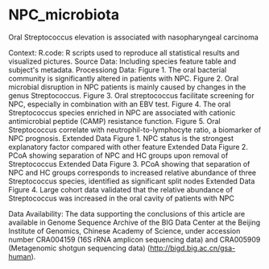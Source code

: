 # NPC_microbiota
Oral Streptococcus elevation is associated with nasopharyngeal carcinoma

Context:
R.code: R scripts used to reproduce all statistical results and visualized pictures.
Source Data: Including species feature table and subject's metadata.
Processiong Data:
Figure 1. The oral bacterial community is significantly altered in patients with NPC.
Figure 2. Oral microbial disruption in NPC patients is mainly caused by changes in the genus Streptococcus.
Figure 3. Oral streptococcus facilitate screening for NPC, especially in combination with an EBV test.
Figure 4. The oral Streptococcus species enriched in NPC are associated with cationic antimicrobial peptide (CAMP) resistance function.
Figure 5. Oral Streptococcus correlate with neutrophil-to-lymphocyte ratio, a biomarker of NPC prognosis.
Extended Data Figure 1. NPC status is the strongest explanatory factor compared with other feature
Extended Data Figure 2. PCoA showing separation of NPC and HC groups upon removal of Streptococcus
Extended Data Figure 3. PCoA showing that separation of NPC and HC groups corresponds to increased relative abundance of three Streptococcus species, identified as significant split nodes
Extended Data Figure 4. Large cohort data validated that the relative abundance of Streptococcus was increased in the oral cavity of patients with NPC

Data Availability:
The data supporting the conclusions of this article are available in Genome Sequence Archive of the BIG Data Center at the Beijing Institute of Genomics, Chinese Academy of Science, under accession number CRA004159 (16S rRNA amplicon sequencing data) and CRA005909 (Metagenomic shotgun sequencing data) (http://bigd.big.ac.cn/gsa-human).

